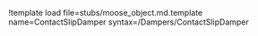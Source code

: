 !template load file=stubs/moose_object.md.template name=ContactSlipDamper syntax=/Dampers/ContactSlipDamper